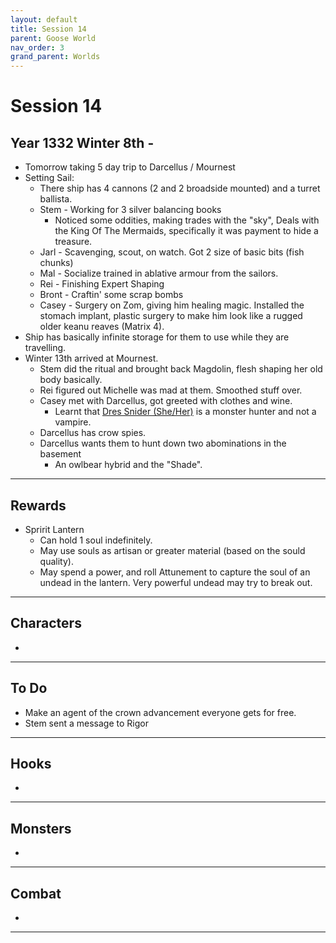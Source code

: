 ```yaml
---
layout: default
title: Session 14
parent: Goose World
nav_order: 3
grand_parent: Worlds
---
```

# Session 14

## Year 1332 Winter 8th -
* Tomorrow taking 5 day trip to Darcellus / Mournest
* Setting Sail:
	* There ship has 4 cannons (2 and 2 broadside mounted) and a turret ballista.
	* Stem - Working for 3 silver balancing books
		* Noticed some oddities, making trades with the "sky", Deals with the King Of The Mermaids, specifically it was payment to hide a treasure. 
	* Jarl - Scavenging, scout, on watch. Got 2 size of basic bits (fish chunks)
	* Mal - Socialize trained in ablative armour from the sailors.
	* Rei - Finishing Expert Shaping
	* Bront - Craftin' some scrap bombs
	* Casey - Surgery on Zom, giving him healing magic. Installed the stomach implant, plastic surgery to make him look like a rugged older keanu reaves (Matrix 4).
* Ship has basically infinite storage for them to use while they are travelling.
* Winter 13th arrived at Mournest.
	* Stem did the ritual and brought back Magdolin, flesh shaping her old body basically. 
	* Rei figured out Michelle was mad at them. Smoothed stuff over.
	* Casey met with Darcellus, got greeted with clothes and wine.
		* Learnt that [Dres Snider (She/Her)](Game/Worlds/Goose/Mornhold#Dres%20Snider%20(She/Her)) is a monster hunter and not a vampire.
	* Darcellus has crow spies.
	* Darcellus wants them to hunt down two abominations in the basement
		* An owlbear hybrid and the "Shade". 

---

## Rewards
* Spririt Lantern
	* Can hold 1 soul indefinitely.
	* May use souls as artisan or greater material (based on the sould quality).
	* May spend a power, and roll Attunement to capture the soul of an undead in the lantern. Very powerful undead may try to break out. 

---

## Characters
* 
 

---

## To Do
* Make an agent of the crown advancement everyone gets for free.
* Stem sent a message to Rigor


---

## Hooks
* 


---

## Monsters
* 


---

## Combat
* 

---
